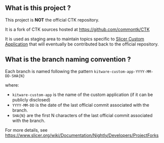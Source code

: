 What is this project ?
----------------------

This project is **NOT** the official CTK repository.

It is a fork of CTK sources hosted at https://github.com/commontk/CTK

It is used as staging area to maintain topics specific to [Slicer Custom Application](https://github.com/KitwareMedical/SlicerCustomAppTemplate#readme) that will eventually be contributed back to the official repository.


What is the branch naming convention ?
--------------------------------------

Each branch is named following the pattern `kitware-custom-app-YYYY-MM-DD-SHA{N}`

where:

* `kitware-custom-app` is the name of the custom application (if it can be publicly disclosed)
* `YYYY-MM-DD` is the date of the last official commit associated with the branch.
* `SHA{N}` are the first N characters of the last official commit associated with the branch.

For more details, see https://www.slicer.org/wiki/Documentation/Nightly/Developers/ProjectForks


